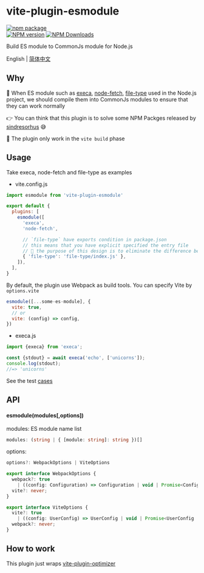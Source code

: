# vite-plugin-esmodule

[![npm package](https://nodei.co/npm/vite-plugin-esmodule.png?downloads=true&downloadRank=true&stars=true)](https://www.npmjs.com/package/vite-plugin-esmodule)
<br/>
[![NPM version](https://img.shields.io/npm/v/vite-plugin-esmodule.svg?style=flat)](https://npmjs.org/package/vite-plugin-esmodule)
[![NPM Downloads](https://img.shields.io/npm/dm/vite-plugin-esmodule.svg?style=flat)](https://npmjs.org/package/vite-plugin-esmodule)

Build ES module to CommonJs module for Node.js

English | [简体中文](https://github.com/caoxiemeihao/vite-plugins/tree/main/packages/esmodule/README.zh-CN.md)

## Why

🤔 When ES module such as [execa](https://www.npmjs.com/package/execa), [node-fetch](https://www.npmjs.com/package/node-fetch), [file-type](https://www.npmjs.com/package/file-type) used in the Node.js project, we should compile them into CommonJs modules to ensure that they can work normally

👉 You can think that this plugin is to solve some NPM Packges released by [sindresorhus](https://www.npmjs.com/~sindresorhus) 😅

🚧 The plugin only work in the `vite build` phase

## Usage

Take execa, node-fetch and file-type as examples

- vite.config.js

```js
import esmodule from 'vite-plugin-esmodule'

export default {
  plugins: [
    esmodule([
      'execa',
      'node-fetch',

      // `file-type` have exports condition in package.json
      // this means that you have explicit specified the entry file
      // 🌱 the purpose of this design is to eliminate the difference between Vite and Webpack
      { 'file-type': 'file-type/index.js' },
    ]),
  ],
}
```

By default, the plugin use Webpack as build tools. You can specify Vite by `options.vite`  

```js
esmodule([...some-es-module], {
  vite: true,
  // or
  vite: (config) => config,
})
```

- execa.js

```js
import {execa} from 'execa';

const {stdout} = await execa('echo', ['unicorns']);
console.log(stdout);
//=> 'unicorns'
```

See the test [cases](https://github.com/caoxiemeihao/vite-plugins/tree/main/playground/vite-plugin-esmodule)

## API

#### esmodule(modules[,options])

modules: ES module name list

```ts
modules: (string | { [module: string]: string })[]
```

options:

```ts
options?: WebpackOptions | ViteOptions

export interface WebpackOptions {
  webpack?: true
    | ((config: Configuration) => Configuration | void | Promise<Configuration | void>);
  vite?: never;
}

export interface ViteOptions {
  vite?: true
    | ((config: UserConfig) => UserConfig | void | Promise<UserConfig | void>);
  webpack?: never;
}
```

## How to work

This plugin just wraps [vite-plugin-optimizer](https://github.com/caoxiemeihao/vite-plugins/tree/main/packages/optimizer)
